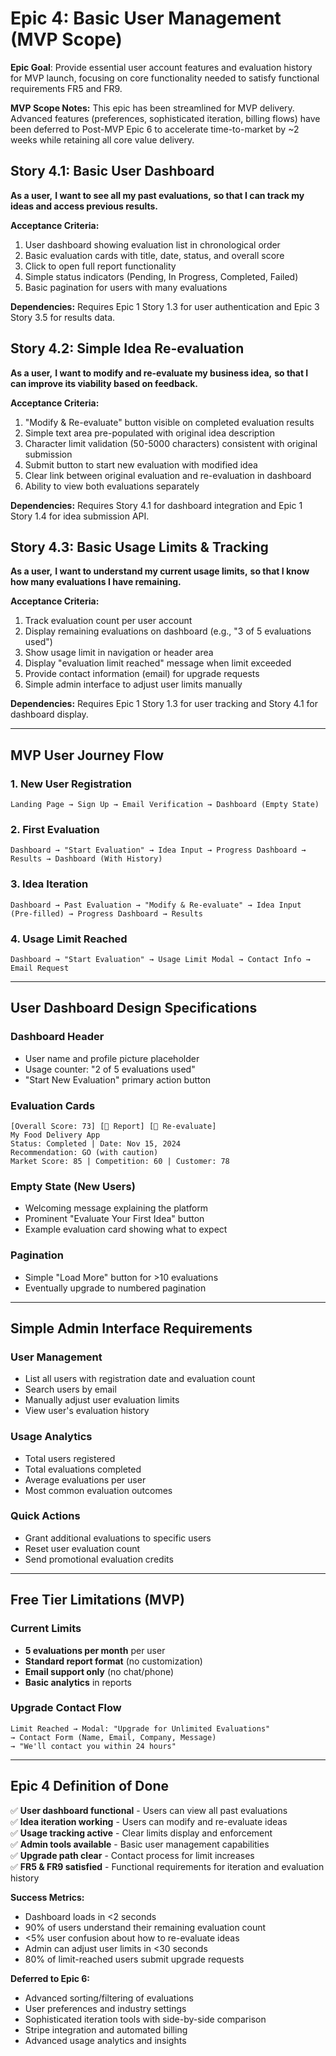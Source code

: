# Epic 4: Basic User Management (MVP Scope)

**Epic Goal**: Provide essential user account features and evaluation history for MVP launch, focusing on core functionality needed to satisfy functional requirements FR5 and FR9.

**MVP Scope Notes:** This epic has been streamlined for MVP delivery. Advanced features (preferences, sophisticated iteration, billing flows) have been deferred to Post-MVP Epic 6 to accelerate time-to-market by ~2 weeks while retaining all core value delivery.

## Story 4.1: Basic User Dashboard

**As a user,**
**I want to see all my past evaluations,**
**so that I can track my ideas and access previous results.**

**Acceptance Criteria:**

1. User dashboard showing evaluation list in chronological order
2. Basic evaluation cards with title, date, status, and overall score
3. Click to open full report functionality
4. Simple status indicators (Pending, In Progress, Completed, Failed)
5. Basic pagination for users with many evaluations

**Dependencies:** Requires Epic 1 Story 1.3 for user authentication and Epic 3 Story 3.5 for results data.

## Story 4.2: Simple Idea Re-evaluation

**As a user,**
**I want to modify and re-evaluate my business idea,**
**so that I can improve its viability based on feedback.**

**Acceptance Criteria:**

1. "Modify & Re-evaluate" button visible on completed evaluation results
2. Simple text area pre-populated with original idea description
3. Character limit validation (50-5000 characters) consistent with original submission
4. Submit button to start new evaluation with modified idea
5. Clear link between original evaluation and re-evaluation in dashboard
6. Ability to view both evaluations separately

**Dependencies:** Requires Story 4.1 for dashboard integration and Epic 1 Story 1.4 for idea submission API.

## Story 4.3: Basic Usage Limits & Tracking

**As a user,**
**I want to understand my current usage limits,**
**so that I know how many evaluations I have remaining.**

**Acceptance Criteria:**

1. Track evaluation count per user account
2. Display remaining evaluations on dashboard (e.g., "3 of 5 evaluations used")
3. Show usage limit in navigation or header area
4. Display "evaluation limit reached" message when limit exceeded
5. Provide contact information (email) for upgrade requests
6. Simple admin interface to adjust user limits manually

**Dependencies:** Requires Epic 1 Story 1.3 for user tracking and Story 4.1 for dashboard display.

---

## MVP User Journey Flow

### 1. **New User Registration**

```
Landing Page → Sign Up → Email Verification → Dashboard (Empty State)
```

### 2. **First Evaluation**

```
Dashboard → "Start Evaluation" → Idea Input → Progress Dashboard → Results → Dashboard (With History)
```

### 3. **Idea Iteration**

```
Dashboard → Past Evaluation → "Modify & Re-evaluate" → Idea Input (Pre-filled) → Progress Dashboard → Results
```

### 4. **Usage Limit Reached**

```
Dashboard → "Start Evaluation" → Usage Limit Modal → Contact Info → Email Request
```

---

## User Dashboard Design Specifications

### Dashboard Header

- User name and profile picture placeholder
- Usage counter: "2 of 5 evaluations used"
- "Start New Evaluation" primary action button

### Evaluation Cards

```
[Overall Score: 73] [📄 Report] [🔄 Re-evaluate]
My Food Delivery App
Status: Completed | Date: Nov 15, 2024
Recommendation: GO (with caution)
Market Score: 85 | Competition: 60 | Customer: 78
```

### Empty State (New Users)

- Welcoming message explaining the platform
- Prominent "Evaluate Your First Idea" button
- Example evaluation card showing what to expect

### Pagination

- Simple "Load More" button for >10 evaluations
- Eventually upgrade to numbered pagination

---

## Simple Admin Interface Requirements

### User Management

- List all users with registration date and evaluation count
- Search users by email
- Manually adjust user evaluation limits
- View user's evaluation history

### Usage Analytics

- Total users registered
- Total evaluations completed
- Average evaluations per user
- Most common evaluation outcomes

### Quick Actions

- Grant additional evaluations to specific users
- Reset user evaluation count
- Send promotional evaluation credits

---

## Free Tier Limitations (MVP)

### Current Limits

- **5 evaluations per month** per user
- **Standard report format** (no customization)
- **Email support only** (no chat/phone)
- **Basic analytics** in reports

### Upgrade Contact Flow

```
Limit Reached → Modal: "Upgrade for Unlimited Evaluations"
→ Contact Form (Name, Email, Company, Message)
→ "We'll contact you within 24 hours"
```

---

## Epic 4 Definition of Done

✅ **User dashboard functional** - Users can view all past evaluations  
✅ **Idea iteration working** - Users can modify and re-evaluate ideas  
✅ **Usage tracking active** - Clear limits display and enforcement  
✅ **Admin tools available** - Basic user management capabilities  
✅ **Upgrade path clear** - Contact process for limit increases  
✅ **FR5 & FR9 satisfied** - Functional requirements for iteration and evaluation history

**Success Metrics:**

- Dashboard loads in <2 seconds
- 90% of users understand their remaining evaluation count
- <5% user confusion about how to re-evaluate ideas
- Admin can adjust user limits in <30 seconds
- 80% of limit-reached users submit upgrade requests

**Deferred to Epic 6:**

- Advanced sorting/filtering of evaluations
- User preferences and industry settings
- Sophisticated iteration tools with side-by-side comparison
- Stripe integration and automated billing
- Advanced usage analytics and insights
